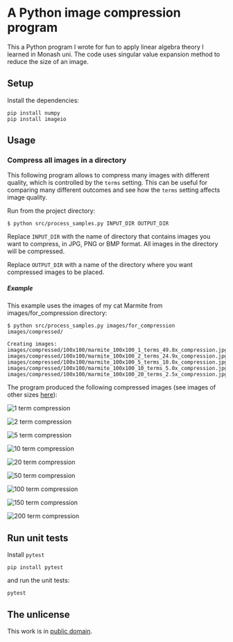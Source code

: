 # A Python image compression program

This a Python program I wrote for fun to apply linear algebra theory I learned in Monash uni. The code uses singular value expansion method to reduce the size of an image.

## Setup

Install the dependencies:

```
pip install numpy
pip install imageio
```

## Usage


### Compress all images in a directory

This following program allows to compress many images with different quality, which is controlled by the `terms` setting. This can be useful for comparing many different outcomes and see how the `terms` setting affects image quality.

Run from the project directory:

```
$ python src/process_samples.py INPUT_DIR OUTPUT_DIR
```

Replace `INPUT_DIR` with the name of directory that contains images you want to compress, in JPG, PNG or BMP format. All images in the directory will be compressed.

Replace `OUTPUT_DIR` with a name of the directory where you want compressed images to be placed.


##### Example

This example uses the images of my cat Marmite from images/for_compression directory:

```
$ python src/process_samples.py images/for_compression images/compressed/

Creating images:
images/compressed/100x100/marmite_100x100_1_terms_49.8x_compression.jpg
images/compressed/100x100/marmite_100x100_2_terms_24.9x_compression.jpg
images/compressed/100x100/marmite_100x100_5_terms_10.0x_compression.jpg
images/compressed/100x100/marmite_100x100_10_terms_5.0x_compression.jpg
images/compressed/100x100/marmite_100x100_20_terms_2.5x_compression.jpg
```

The program produced the following compressed images (see images of other sizes [here](images/compressed)):

![1 term compression](images/compressed/500x500/marmite_500x500_1_terms_249.8x_compression.jpg)

![2 term compression](images/compressed/500x500/marmite_500x500_2_terms_124.9x_compression.jpg)

![5 term compression](images/compressed/500x500/marmite_500x500_5_terms_50.0x_compression.jpg)

![10 term compression](images/compressed/500x500/marmite_500x500_10_terms_25.0x_compression.jpg)

![20 term compression](images/compressed/500x500/marmite_500x500_20_terms_12.5x_compression.jpg)

![50 term compression](images/compressed/500x500/marmite_500x500_50_terms_5.0x_compression.jpg)

![100 term compression](images/compressed/500x500/marmite_500x500_100_terms_2.5x_compression.jpg)

![150 term compression](images/compressed/500x500/marmite_500x500_150_terms_1.7x_compression.jpg)

![200 term compression](images/compressed/500x500/marmite_500x500_200_terms_1.2x_compression.jpg)


## Run unit tests

Install `pytest`

```
pip install pytest
```

and run the unit tests:

```
pytest
```


## The unlicense

This work is in [public domain](LICENSE).

